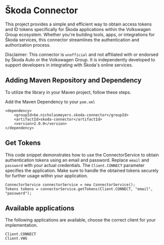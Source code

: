 # Škoda Connector
This project provides a simple and efficient way to obtain access tokens and ID tokens specifically for Škoda applications within the Volkswagen Group ecosystem.
Whether you're building tools, apps, or integrations for Škoda services, this connector streamlines the authentication and authorization process.

Disclaimer: This connector is `unofficial` and not affiliated with or endorsed by Škoda Auto or the Volkswagen Group.
It is independently developed to support developers in integrating with Škoda's online services.

## Adding Maven Repository and Dependency

To utilize the library in your Maven project, follow these steps.

Add the Maven Dependency to your `pom.xml`

```
<dependency>
    <groupId>be.nicholasmeyers.skoda-connector</groupId>
    <artifactId>skoda-connector</artifactId>
    <version>2.0.0</version>
</dependency>
```

## Get Tokens

This code snippet demonstrates how to use the ConnectorService to obtain authentication tokens using an email and
password.
Replace `email` and `password` with your actual credentials.
The `Client.CONNECT` parameter specifies the application.
Make sure to handle the obtained tokens securely for further usage within your application.

```
ConnectorService connectorService = new ConnectorService();
Tokens tokens = connectorService.getTokens(Client.CONNECT, "email", "password");
```

## Available applications

The following applications are available, choose the correct client for your implementation.

```
Client.CONNECT
Client.VWG
```
